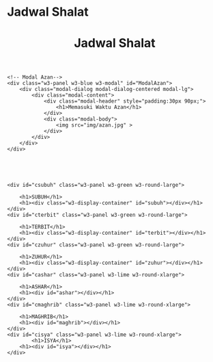 # Jadwal Shalat
<!DOCTYPE html>
<html lang="en">
<head>
  <title>Prayer Time</title>
  <meta charset="utf-8">
  <meta name="viewport" content="width=device-width, initial-scale=1">
 <link rel="stylesheet" href="https://www.w3schools.com/w3css/4/w3.css"> 
  
  <script src="css/jquery.min.js"></script>
  <script src="css/bootstrap.min.js"></script>
  
  <!-- Template Main CSS File -->
  <link href="css/style.css" rel="stylesheet">
  
  <!-- PRAYER TIME -->

	
  <script type="text/javascript">
		
		function waktuSholat() {
  			var today = new Date();
  			var h = today.getHours();
  			var m = today.getMinutes();
  			var s = today.getSeconds();
  			h = checkTime(h);
  			m = checkTime(m);
  			s = checkTime(s);
  			
  			var date = today.getDate();
  			var month = today.getMonth();
  			var montharr =["Januari","Februari","Maret","April","Mei","Juni","Juli","Agustus","September","Oktober","November","Desember"];
  			month=montharr[month];
  			var year = today.getFullYear();
	  
	  		var day = today.getDay();
	  		var dayarr =["Minggu","Senin","Selasa","Rabu","Kamis","Jumat","Sabtu"];
	  		day=dayarr[day];
  			
  			document.getElementById('jam').innerHTML = h + ":" + m + ":" + s;
  			document.getElementById('hari').innerHTML = day+",";
  			document.getElementById('tgl').innerHTML = date+" "+month+" "+year;
  			
  			
  			// MANUAL SETTINGS --------------------------------------------------------
  			prayTimes.setMethod('MWL'); // perhitungan
  			var Ptimes = prayTimes.getTimes(today, [-6.2, 106.8], 7); // jakarta (longitude, Latitude, Time Zone)
  			// ------------------------------------------------------------------------
  			
  			document.getElementById('subuh').innerHTML =   Ptimes.fajr;
  			document.getElementById('terbit').innerHTML =  Ptimes.sunrise;
  			document.getElementById('zuhur').innerHTML =   Ptimes.dhuhr;
  			document.getElementById('ashar').innerHTML =   Ptimes.asr;
  			document.getElementById('maghrib').innerHTML = Ptimes.maghrib;
  			document.getElementById('isya').innerHTML =    Ptimes.isha;
  			
			// Azan
  			
  			var waktu = h + ":" + m;

  			if (waktu == Ptimes.fajr) {
  				$('#ModalAzan').modal('show');

				setTimeout(function() {
    				$('#ModalAzan').modal('hide');
				}, 60000);
			}
  			
  			if (waktu == Ptimes.dhuhr) {
  				$('#ModalAzan').modal('show');

				setTimeout(function() {
    				$('#ModalAzan').modal('hide');
				}, 60000);
			}
  			
			if (waktu == Ptimes.asr) {
  				$('#ModalAzan').modal('show');

				setTimeout(function() {
    				$('#ModalAzan').modal('hide');
				}, 60000);
			}
			
			if (waktu == Ptimes.maghrib) {
  				$('#ModalAzan').modal('show');

				setTimeout(function() {
    				$('#ModalAzan').modal('hide');
				}, 60000);
			}
			
			if (waktu == Ptimes.isha) {
  				$('#ModalAzan').modal('show');

				setTimeout(function() {
    				$('#ModalAzan').modal('hide');
				}, 60000);
			}
			
			// colors
			
			var akhirwaktu = "23:59";
			
			if (waktu  >= Ptimes.fajr && waktu < Ptimes.sunrise) {
  				document.getElementById('csubuh').style.backgroundColor = "red";
			} else {
  				document.getElementById('csubuh').style.backgroundColor = "white";
			}
			
			if (waktu  >= Ptimes.sunrise && waktu < Ptimes.dhuhr) {
  				document.getElementById('cterbit').style.backgroundColor = "red";
			} else {
  				document.getElementById('cterbit').style.backgroundColor = "white";
			}
			
			if (waktu  >= Ptimes.dhuhr && waktu < Ptimes.asr) {
  				document.getElementById('czuhur').style.backgroundColor = "red";
			} else {
  				document.getElementById('czuhur').style.backgroundColor = "white";
			}
			
			if (waktu  >= Ptimes.asr && waktu < Ptimes.maghrib) {
  				document.getElementById('cashar').style.backgroundColor = "red";
			} else {
  				document.getElementById('cashar').style.backgroundColor = "white";
			}
			
			if (waktu  >= Ptimes.maghrib && waktu < Ptimes.isha) {
  				document.getElementById('cmaghrib').style.backgroundColor = "red";
			} else {
  				document.getElementById('cmaghrib').style.backgroundColor = "white";
			}
			if (waktu  >= Ptimes.isha && waktu < akhirwaktu) {
  				document.getElementById('cisya').style.backgroundColor = "red";
			} else {
  				document.getElementById('cisya').style.backgroundColor = "white";
			}
  			
  			var t = setTimeout(waktuSholat, 1000);
		}
		function checkTime(i) {
  			if (i < 10) {i = "0" + i};  // add zero in front of numbers < 10
  			return i;
		}
		
   </script>
	
</head>

<body onload="waktuSholat()">
<div class="w3-container">
<header class="w3-container w3-teal">
  <h1>Jadwal Shalat</h1>
</header>
  		<div class="w3-container w3-green">
			<span id="hari"></span>
			<span id="tgl"></span>
			<span id="jam"></span>
		</div>
  	


	
	<!-- Modal Azan-->
  	<div class="w3-panel w3-blue w3-modal" id="ModalAzan">
    	<div class="modal-dialog modal-dialog-centered modal-lg">
      		<div class="modal-content">
        		<div class="modal-header" style="padding:30px 90px;">
          			<h1>Memasuki Waktu Azan</h1>
        		</div>
        		<div class="modal-body">
          			<img src="img/azan.jpg" > 
        		</div>
      		</div>
    	</div> 
    </div>
    

   

     
    <div id="csubuh" class="w3-panel w3-green w3-round-large"> 
    	
      	<h1>SUBUH</h1>
      	<h1><div class="w3-display-container" id="subuh"></div></h1>
    </div>
    <div id="cterbit" class="w3-panel w3-green w3-round-large"> 
    	
      	<h1>TERBIT</h1>
      	<h1><div class="w3-display-container" id="terbit"></div></h1>
    </div>
    <div id="czuhur" class="w3-panel w3-green w3-round-large"> 
    	
      	<h1>ZUHUR</h1>        
      	<h1><div class="w3-display-container" id="zuhur"></div></h1>
    </div>
    <div id="cashar" class="w3-panel w3-lime w3-round-xlarge"> 
    	
      	<h1>ASHAR</h1>
      	<h1><div id="ashar"></div></h1>
    </div>
    <div id="cmaghrib" class="w3-panel w3-lime w3-round-xlarge"> 
    	 
      	<h1>MAGHRIB</h1>
      	<h1><div id="maghrib"></div></h1>
    </div>
    <div id="cisya" class="w3-panel w3-lime w3-round-xlarge"> 
    		<h1>ISYA</h1>        
      	<h1><div id="isya"></div></h1>
    </div>
  </div>
</div>
</div>

</body>
</html>

 <script type="text/javascript">
//--------------------- Copyright Block ----------------------
/* 

PrayTimes.js: Prayer Times Calculator (ver 2.3)
Copyright (C) 2007-2011 PrayTimes.org

Developer: Hamid Zarrabi-Zadeh
License: GNU LGPL v3.0

TERMS OF USE:
	Permission is granted to use this code, with or 
	without modification, in any website or application 
	provided that credit is given to the original work 
	with a link back to PrayTimes.org.

This program is distributed in the hope that it will 
be useful, but WITHOUT ANY WARRANTY. 

PLEASE DO NOT REMOVE THIS COPYRIGHT BLOCK.
 
*/ 


//--------------------- Help and Manual ----------------------
/*

User's Manual: 
http://praytimes.org/manual

Calculation Formulas: 
http://praytimes.org/calculation



//------------------------ User Interface -------------------------


	getTimes (date, coordinates [, timeZone [, dst [, timeFormat]]]) 
	
	setMethod (method)       // set calculation method 
	adjust (parameters)      // adjust calculation parameters	
	tune (offsets)           // tune times by given offsets 

	getMethod ()             // get calculation method 
	getSetting ()            // get current calculation parameters
	getOffsets ()            // get current time offsets


//------------------------- Sample Usage --------------------------


	var PT = new PrayTimes('ISNA');
	var times = PT.getTimes(new Date(), [43, -80], -5);
	document.write('Sunrise = '+ times.sunrise)


*/
	

//----------------------- PrayTimes Class ------------------------


function PrayTimes(method) {


	//------------------------ Constants --------------------------
	var
	
	// Time Names
	timeNames = {
		imsak    : 'Imsak',
		fajr     : 'Fajr',
		sunrise  : 'Sunrise',
		dhuhr    : 'Dhuhr',
		asr      : 'Asr',
		sunset   : 'Sunset',
		maghrib  : 'Maghrib',
		isha     : 'Isha',
		midnight : 'Midnight'
	},


	// Calculation Methods
	methods = {
		MWL: {
			name: 'Muslim World League',
			params: { fajr: 18, isha: 17 } },
		ISNA: {
			name: 'Islamic Society of North America (ISNA)',
			params: { fajr: 15, isha: 15 } },
		Egypt: {
			name: 'Egyptian General Authority of Survey',
			params: { fajr: 19.5, isha: 17.5 } },
		Makkah: {
			name: 'Umm Al-Qura University, Makkah',
			params: { fajr: 18.5, isha: '90 min' } },  // fajr was 19 degrees before 1430 hijri
		Karachi: {
			name: 'University of Islamic Sciences, Karachi',
			params: { fajr: 18, isha: 18 } },
		Tehran: {
			name: 'Institute of Geophysics, University of Tehran',
			params: { fajr: 17.7, isha: 14, maghrib: 4.5, midnight: 'Jafari' } },  // isha is not explicitly specified in this method
		Jafari: {
			name: 'Shia Ithna-Ashari, Leva Institute, Qum',
			params: { fajr: 16, isha: 14, maghrib: 4, midnight: 'Jafari' } }
	},


	// Default Parameters in Calculation Methods
	defaultParams = {
		maghrib: '0 min', midnight: 'Standard'

	},
 
 
	//----------------------- Parameter Values ----------------------
	/*
	
	// Asr Juristic Methods
	asrJuristics = [ 
		'Standard',    // Shafi`i, Maliki, Ja`fari, Hanbali
		'Hanafi'       // Hanafi
	],


	// Midnight Mode
	midnightMethods = [ 
		'Standard',    // Mid Sunset to Sunrise
		'Jafari'       // Mid Sunset to Fajr
	],


	// Adjust Methods for Higher Latitudes
	highLatMethods = [
		'NightMiddle', // middle of night
		'AngleBased',  // angle/60th of night
		'OneSeventh',  // 1/7th of night
		'None'         // No adjustment
	],


	// Time Formats
	timeFormats = [
		'24h',         // 24-hour format
		'12h',         // 12-hour format
		'12hNS',       // 12-hour format with no suffix
		'Float'        // floating point number 
	],
	*/	


	//---------------------- Default Settings --------------------
	
	calcMethod = 'MWL',

	// do not change anything here; use adjust method instead
	setting = {  
		imsak    : '10 min',
		dhuhr    : '0 min',  
		asr      : 'Standard',
		highLats : 'NightMiddle'
	},

	timeFormat = '24h',
	timeSuffixes = ['am', 'pm'],
	invalidTime =  '-----',

	numIterations = 1,
	offset = {},


	//----------------------- Local Variables ---------------------

	lat, lng, elv,       // coordinates
	timeZone, jDate;     // time variables
	

	//---------------------- Initialization -----------------------
	
	
	// set methods defaults
	var defParams = defaultParams;
	for (var i in methods) {
		var params = methods[i].params;
		for (var j in defParams)
			if ((typeof(params[j]) == 'undefined'))
				params[j] = defParams[j];
	};

	// initialize settings
	calcMethod = methods[method] ? method : calcMethod;
	var params = methods[calcMethod].params;
	for (var id in params)
		setting[id] = params[id];

	// init time offsets
	for (var i in timeNames)
		offset[i] = 0;

		
	
	//----------------------- Public Functions ------------------------
	return {

	
	// set calculation method 
	setMethod: function(method) {
		if (methods[method]) {
			this.adjust(methods[method].params);
			calcMethod = method;
		}
	},


	// set calculating parameters
	adjust: function(params) {
		for (var id in params)
			setting[id] = params[id];
	},


	// set time offsets
	tune: function(timeOffsets) {
		for (var i in timeOffsets)
			offset[i] = timeOffsets[i];
	},


	// get current calculation method
	getMethod: function() { return calcMethod; },

	// get current setting
	getSetting: function() { return setting; },

	// get current time offsets
	getOffsets: function() { return offset; },

	// get default calc parametrs
	getDefaults: function() { return methods; },


	// return prayer times for a given date
	getTimes: function(date, coords, timezone, dst, format) {
		lat = 1* coords[0];
		lng = 1* coords[1]; 
		elv = coords[2] ? 1* coords[2] : 0;
		timeFormat = format || timeFormat;
		if (date.constructor === Date)
			date = [date.getFullYear(), date.getMonth()+ 1, date.getDate()];
		if (typeof(timezone) == 'undefined' || timezone == 'auto')
			timezone = this.getTimeZone(date);
		if (typeof(dst) == 'undefined' || dst == 'auto') 
			dst = this.getDst(date);
		timeZone = 1* timezone+ (1* dst ? 1 : 0);
		jDate = this.julian(date[0], date[1], date[2])- lng/ (15* 24);
		
		return this.computeTimes();
	},


	// convert float time to the given format (see timeFormats)
	getFormattedTime: function(time, format, suffixes) {
		if (isNaN(time))
			return invalidTime;
		if (format == 'Float') return time;
		suffixes = suffixes || timeSuffixes;

		time = DMath.fixHour(time+ 0.5/ 60);  // add 0.5 minutes to round
		var hours = Math.floor(time); 
		var minutes = Math.floor((time- hours)* 60);
		var suffix = (format == '12h') ? suffixes[hours < 12 ? 0 : 1] : '';
		var hour = (format == '24h') ? this.twoDigitsFormat(hours) : ((hours+ 12 -1)% 12+ 1);
		return hour+ ':'+ this.twoDigitsFormat(minutes)+ (suffix ? ' '+ suffix : '');
	},


	//---------------------- Calculation Functions -----------------------


	// compute mid-day time
	midDay: function(time) {
		var eqt = this.sunPosition(jDate+ time).equation;
		var noon = DMath.fixHour(12- eqt);
		return noon;
	},


	// compute the time at which sun reaches a specific angle below horizon
	sunAngleTime: function(angle, time, direction) {
		var decl = this.sunPosition(jDate+ time).declination;
		var noon = this.midDay(time);
		var t = 1/15* DMath.arccos((-DMath.sin(angle)- DMath.sin(decl)* DMath.sin(lat))/ 
				(DMath.cos(decl)* DMath.cos(lat)));
		return noon+ (direction == 'ccw' ? -t : t);
	},


	// compute asr time 
	asrTime: function(factor, time) { 
		var decl = this.sunPosition(jDate+ time).declination;
		var angle = -DMath.arccot(factor+ DMath.tan(Math.abs(lat- decl)));
		return this.sunAngleTime(angle, time);
	},


	// compute declination angle of sun and equation of time
	// Ref: http://aa.usno.navy.mil/faq/docs/SunApprox.php
	sunPosition: function(jd) {
		var D = jd - 2451545.0;
		var g = DMath.fixAngle(357.529 + 0.98560028* D);
		var q = DMath.fixAngle(280.459 + 0.98564736* D);
		var L = DMath.fixAngle(q + 1.915* DMath.sin(g) + 0.020* DMath.sin(2*g));

		var R = 1.00014 - 0.01671* DMath.cos(g) - 0.00014* DMath.cos(2*g);
		var e = 23.439 - 0.00000036* D;

		var RA = DMath.arctan2(DMath.cos(e)* DMath.sin(L), DMath.cos(L))/ 15;
		var eqt = q/15 - DMath.fixHour(RA);
		var decl = DMath.arcsin(DMath.sin(e)* DMath.sin(L));

		return {declination: decl, equation: eqt};
	},


	// convert Gregorian date to Julian day
	// Ref: Astronomical Algorithms by Jean Meeus
	julian: function(year, month, day) {
		if (month <= 2) {
			year -= 1;
			month += 12;
		};
		var A = Math.floor(year/ 100);
		var B = 2- A+ Math.floor(A/ 4);

		var JD = Math.floor(365.25* (year+ 4716))+ Math.floor(30.6001* (month+ 1))+ day+ B- 1524.5;
		return JD;
	},

	
	//---------------------- Compute Prayer Times -----------------------


	// compute prayer times at given julian date
	computePrayerTimes: function(times) {
		times = this.dayPortion(times);
		var params  = setting;
		
		var imsak   = this.sunAngleTime(this.eval(params.imsak), times.imsak, 'ccw');
		var fajr    = this.sunAngleTime(this.eval(params.fajr), times.fajr, 'ccw');
		var sunrise = this.sunAngleTime(this.riseSetAngle(), times.sunrise, 'ccw');  
		var dhuhr   = this.midDay(times.dhuhr);
		var asr     = this.asrTime(this.asrFactor(params.asr), times.asr);
		var sunset  = this.sunAngleTime(this.riseSetAngle(), times.sunset);;
		var maghrib = this.sunAngleTime(this.eval(params.maghrib), times.maghrib);
		var isha    = this.sunAngleTime(this.eval(params.isha), times.isha);

		return {
			imsak: imsak, fajr: fajr, sunrise: sunrise, dhuhr: dhuhr, 
			asr: asr, sunset: sunset, maghrib: maghrib, isha: isha
		};
	},


	// compute prayer times 
	computeTimes: function() {
		// default times
		var times = { 
			imsak: 5, fajr: 5, sunrise: 6, dhuhr: 12, 
			asr: 13, sunset: 18, maghrib: 18, isha: 18
		};

		// main iterations
		for (var i=1 ; i<=numIterations ; i++) 
			times = this.computePrayerTimes(times);

		times = this.adjustTimes(times);
		
		// add midnight time
		times.midnight = (setting.midnight == 'Jafari') ? 
				times.sunset+ this.timeDiff(times.sunset, times.fajr)/ 2 :
				times.sunset+ this.timeDiff(times.sunset, times.sunrise)/ 2;

		times = this.tuneTimes(times);
		return this.modifyFormats(times);
	},


	// adjust times 
	adjustTimes: function(times) {
		var params = setting;
		for (var i in times)
			times[i] += timeZone- lng/ 15;
			
		if (params.highLats != 'None')
			times = this.adjustHighLats(times);
			
		if (this.isMin(params.imsak))
			times.imsak = times.fajr- this.eval(params.imsak)/ 60;
		if (this.isMin(params.maghrib))
			times.maghrib = times.sunset+ this.eval(params.maghrib)/ 60;
		if (this.isMin(params.isha))
			times.isha = times.maghrib+ this.eval(params.isha)/ 60;
		times.dhuhr += this.eval(params.dhuhr)/ 60; 

		return times;
	},


	// get asr shadow factor
	asrFactor: function(asrParam) {
		var factor = {Standard: 1, Hanafi: 2}[asrParam];
		return factor || this.eval(asrParam);
	},


	// return sun angle for sunset/sunrise
	riseSetAngle: function() {
		//var earthRad = 6371009; // in meters
		//var angle = DMath.arccos(earthRad/(earthRad+ elv));
		var angle = 0.0347* Math.sqrt(elv); // an approximation
		return 0.833+ angle;
	},


	// apply offsets to the times
	tuneTimes: function(times) {
		for (var i in times)
			times[i] += offset[i]/ 60; 
		return times;
	},


	// convert times to given time format
	modifyFormats: function(times) {
		for (var i in times)
			times[i] = this.getFormattedTime(times[i], timeFormat); 
		return times;
	},


	// adjust times for locations in higher latitudes
	adjustHighLats: function(times) {
		var params = setting;
		var nightTime = this.timeDiff(times.sunset, times.sunrise); 

		times.imsak = this.adjustHLTime(times.imsak, times.sunrise, this.eval(params.imsak), nightTime, 'ccw');
		times.fajr  = this.adjustHLTime(times.fajr, times.sunrise, this.eval(params.fajr), nightTime, 'ccw');
		times.isha  = this.adjustHLTime(times.isha, times.sunset, this.eval(params.isha), nightTime);
		times.maghrib = this.adjustHLTime(times.maghrib, times.sunset, this.eval(params.maghrib), nightTime);
		
		return times;
	},

	
	// adjust a time for higher latitudes
	adjustHLTime: function(time, base, angle, night, direction) {
		var portion = this.nightPortion(angle, night);
		var timeDiff = (direction == 'ccw') ? 
			this.timeDiff(time, base):
			this.timeDiff(base, time);
		if (isNaN(time) || timeDiff > portion) 
			time = base+ (direction == 'ccw' ? -portion : portion);
		return time;
	},

	
	// the night portion used for adjusting times in higher latitudes
	nightPortion: function(angle, night) {
		var method = setting.highLats;
		var portion = 1/2 // MidNight
		if (method == 'AngleBased')
			portion = 1/60* angle;
		if (method == 'OneSeventh')
			portion = 1/7;
		return portion* night;
	},


	// convert hours to day portions 
	dayPortion: function(times) {
		for (var i in times)
			times[i] /= 24;
		return times;
	},


	//---------------------- Time Zone Functions -----------------------


	// get local time zone
	getTimeZone: function(date) {
		var year = date[0];
		var t1 = this.gmtOffset([year, 0, 1]);
		var t2 = this.gmtOffset([year, 6, 1]);
		return Math.min(t1, t2);
	},

	
	// get daylight saving for a given date
	getDst: function(date) {
		return 1* (this.gmtOffset(date) != this.getTimeZone(date));
	},


	// GMT offset for a given date
	gmtOffset: function(date) {
		var localDate = new Date(date[0], date[1]- 1, date[2], 12, 0, 0, 0);
		var GMTString = localDate.toGMTString();
		var GMTDate = new Date(GMTString.substring(0, GMTString.lastIndexOf(' ')- 1));
		var hoursDiff = (localDate- GMTDate) / (1000* 60* 60);
		return hoursDiff;
	},

	
	//---------------------- Misc Functions -----------------------

	// convert given string into a number
	eval: function(str) {
		return 1* (str+ '').split(/[^0-9.+-]/)[0];
	},


	// detect if input contains 'min'
	isMin: function(arg) {
		return (arg+ '').indexOf('min') != -1;
	},


	// compute the difference between two times 
	timeDiff: function(time1, time2) {
		return DMath.fixHour(time2- time1);
	},


	// add a leading 0 if necessary
	twoDigitsFormat: function(num) {
		return (num <10) ? '0'+ num : num;
	}
	
}}



//---------------------- Degree-Based Math Class -----------------------


var DMath = {

	dtr: function(d) { return (d * Math.PI) / 180.0; },
	rtd: function(r) { return (r * 180.0) / Math.PI; },

	sin: function(d) { return Math.sin(this.dtr(d)); },
	cos: function(d) { return Math.cos(this.dtr(d)); },
	tan: function(d) { return Math.tan(this.dtr(d)); },

	arcsin: function(d) { return this.rtd(Math.asin(d)); },
	arccos: function(d) { return this.rtd(Math.acos(d)); },
	arctan: function(d) { return this.rtd(Math.atan(d)); },

	arccot: function(x) { return this.rtd(Math.atan(1/x)); },
	arctan2: function(y, x) { return this.rtd(Math.atan2(y, x)); },

	fixAngle: function(a) { return this.fix(a, 360); },
	fixHour:  function(a) { return this.fix(a, 24 ); },

	fix: function(a, b) { 
		a = a- b* (Math.floor(a/ b));
		return (a < 0) ? a+ b : a;
	}
}


//---------------------- Init Object -----------------------


var prayTimes = new PrayTimes();

</script>
